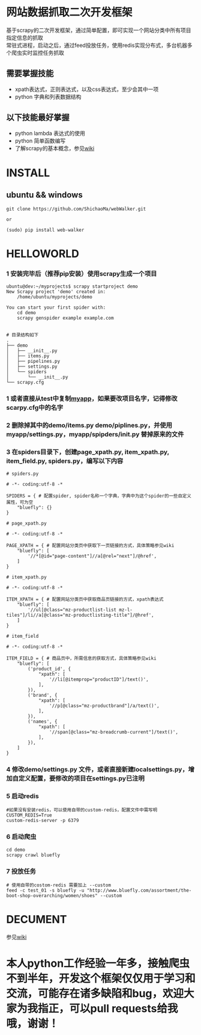 # 网站数据抓取二次开发框架
基于scrapy的二次开发框架，通过简单配置，即可实现一个网站分类中所有项目指定信息的抓取<br>
常驻式进程，启动之后，通过feed投放任务，使用redis实现分布式，多台机器多个爬虫实时监控任务抓取

## 需要掌握技能
- xpath表达式，正则表达式，以及css表达式，至少会其中一项
- python 字典和列表数据结构
## 以下技能最好掌握
- python lambda 表达式的使用
- python 简单函数编写
- 了解scrapy的基本概念，参见[wiki](https://github.com/ShichaoMa/webWalker/wiki)

# INSTALL
## ubuntu && windows
```
git clone https://github.com/ShichaoMa/webWalker.git

or

(sudo) pip install web-walker
```

# HELLOWORLD
### 1 安装完毕后（推荐pip安装）使用scrapy生成一个项目
```
ubuntu@dev:~/myprojects$ scrapy startproject demo
New Scrapy project 'demo' created in:
    /home/ubuntu/myprojects/demo

You can start your first spider with:
    cd demo
    scrapy genspider example example.com


# 目录结构如下
.
├── demo
│   ├── __init__.py
│   ├── items.py
│   ├── pipelines.py
│   ├── settings.py
│   └── spiders
│       └── __init__.py
└── scrapy.cfg

```

### 1 或者直接从test中复制[myapp](https://github.com/ShichaoMa/webWalker/tree/master/test)，如果要改项目名字，记得修改scarpy.cfg中的名字

### 2 删除掉其中的demo/items.py demo/piplines.py，并使用myapp/settings.py，myapp/spipders/__init__.py 替掉原来的文件

### 3 在spiders目录下，创建page_xpath.py, item_xpath.py, item_field.py, spiders.py，编写以下内容
```
# spiders.py

# -*- coding:utf-8 -*

SPIDERS = { # 配置spider, spider名称一个字典，字典中为这个spider的一些自定义属性，可为空
    "bluefly": {}
}

# page_xpath.py

# -*- coding:utf-8 -*

PAGE_XPATH = { # 配置网站分类页中获取下一页链接的方式，具体策略参见wiki
    "bluefly": [
        '//*[@id="page-content"]//a[@rel="next"]/@href',
    ]
}

# item_xpath.py

# -*- coding:utf-8 -*

ITEM_XPATH = { # 配置网站分类页中获取商品页链接的方式，xpath表达式
    "bluefly": [
        '//ul[@class="mz-productlist-list mz-l-tiles"]/li//a[@class="mz-productlisting-title"]/@href',
    ]
}

# item_field

# -*- coding:utf-8 -*

ITEM_FIELD = { # 商品页中，所需信息的获取方式，具体策略参见wiki
    "bluefly": [
        ('product_id', {
            "xpath": [
                '//li[@itemprop="productID"]/text()',
            ],
        }),
        ('brand', {
            "xpath": [
                '//p[@class="mz-productbrand"]/a/text()',
            ],
        }),
        ('names', {
            "xpath": [
                '//span[@class="mz-breadcrumb-current"]/text()',
            ],
        }),
    ]
}

```
### 4 修改demo/settings.py 文件，或者直接新建localsettings.py，增加自定义配置，要修改的项目在settings.py已注明

### 5 启动redis
```
#如果没有安装redis，可以使用自带的custom-redis，配置文件中需写明CUSTOM_REDIS=True
custom-redis-server -p 6379

```
### 6 启动爬虫
```
cd demo
scrapy crawl bluefly

```
### 7 投放任务
```
# 使用自带的costom-redis 需要加上 --custom
feed -c test_01 -s bluefly -u "http://www.bluefly.com/assortment/the-boot-shop-overarching/women/shoes" --custom
```

# DECUMENT
参见[wiki](https://github.com/ShichaoMa/webWalker/wiki)

# 本人python工作经验一年多，接触爬虫不到半年，开发这个框架仅仅用于学习和交流，可能存在诸多缺陷和bug，欢迎大家为我指正，可以pull requests给我哦，谢谢！